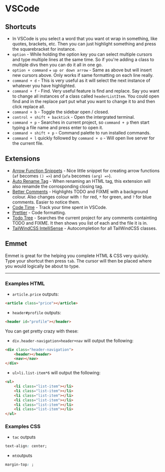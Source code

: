 # VSCode

## Shortcuts

- In VSCode is you select a word that you want ot wrap in something, like quotes, brackets, etc. Then you can just highlight something and press the squarebracket for instance.
- `option` - While holding the option key you can select multiple cursors and type multiple lines at the same time. So if you're adding a class to multiple divs then you can do it all in one go.
- `option + command` + `up or down arrow` - Same as above but will insert new cursors above. Only works if same formatting on each line really.
- `command + d` - This is very useful as it will select the next instance of whatever you have highlighted.
- `command + f` - Find. Very useful feature is find and replace. Say you want to change all instances of a class called `headerListItem`. You could open find and in the replace part put what you want to change it to and then click replace all.
- `command + b` - Toggle the sidebar open / closed.
- `control + shift + backtick` - Open the intergrated terminal.
- `command + p` - Searches in current project, so `command + p` then start typing a file name and press enter to open it.
- `command + shift + p` - Command palette to run installed commands.
- `command + l` quickly followed by `command + o` - Will open live server for the current file.

## Extensions

- [Arrow Function Snippets](https://marketplace.visualstudio.com/items?itemName=deinsoftware.arrow-function-snippets&ssr=false#overview) - Nice little snippet for creating arrow functions (`af` becomes `() =>`) and (`afa` becomes `(arg) =>`).
- [Auto Rename Tag](https://marketplace.visualstudio.com/items?itemName=formulahendry.auto-rename-tag&ssr=false#overview) - When renaming an HTML tag, this extension will also renamde the corrosponding closing tag.
- [Better Comments](https://github.com/aaron-bond/better-comments.git) - Highlights TODO and FIXME with a background colour. Also changes colour with `!` for red, `*` for green, and `?` for blue comments. Easier to notice them.
- [Code Time](https://marketplace.visualstudio.com/items?itemName=softwaredotcom.swdc-vscode&ssr=false#overview) - Track your time spent in VSCode.
- [Prettier](https://marketplace.visualstudio.com/items?itemName=esbenp.prettier-vscode&ssr=false#overview) - Code formatting.
- [Todo Tree](https://github.com/Gruntfuggly/todo-tree.git) - Searches the current project for any comments containting TODO and FIXME. It then shows you list of each and the file it is in.
- [TailWindCSS IntelliSense](https://github.com/tailwindlabs/tailwindcss-intellisense) - Autocompletion for all TailWindCSS classes.

## Emmet

Emmet is great for the helping you complete HTML & CSS very quickly. Type your shortcut then press `tab`. The cursor will then be placed where you would logically be about to type.

---

### Examples HTML

- `article.price` outputs:

```html
<article class="price"></article>
```

- `header#profile` outputs:

```html
<header id="profile"></header>
```

You can get pretty crazy with these:

- `div.header-navigation>header+nav` will output the following:

```html
<div class="header-navigation">
	<header></header>
	<nav></nav>
</div>
```

- `ul>li.list-item*6` will output the following:

```html
<ul>
	<li class="list-item"></li>
	<li class="list-item"></li>
	<li class="list-item"></li>
	<li class="list-item"></li>
	<li class="list-item"></li>
	<li class="list-item"></li>
</ul>
```

### Examples CSS

- `tac` outputs

```css
text-align: center;
```

- `mt`outputs

```css
margin-top: ;
```
